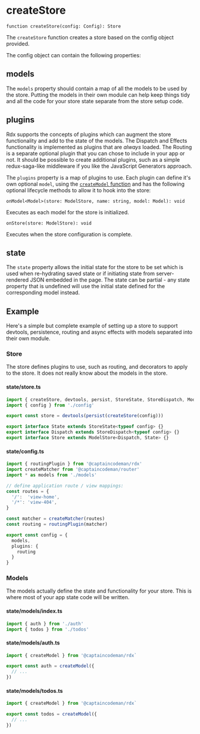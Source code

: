 # createStore

`function createStore(config: Config): Store`

The `createStore` function creates a store based on the config object provided.

The config object can contain the following properties:

## models

The `models` property should contain a map of all the models to be used by the store. Putting the models in their own module can help keep things tidy and all the code for your store state separate from the store setup code.

## plugins

Rdx supports the concepts of plugins which can augment the store functionality and add to the state of the models. The Dispatch and Effects functionality is implemented as plugins that are _always_ loaded. The Routing is a separate optional plugin that you can chose to include in your app or not. It should be possible to create additional plugins, such as a simple redux-saga-like middleware if you like the JavaScript Generators approach.

The `plugins` property is a map of plugins to use. Each plugin can define it's own optional `model`, using the [`createModel` function](api-createModel) and has the following optional lifecycle methods to allow it to hook into the store:

`onModel<Model>(store: ModelStore, name: string, model: Model): void`

Executes as each model for the store is initialized.

`onStore(store: ModelStore): void`

Executes when the store configuration is complete.

## state

The `state` property allows the initial state for the store to be set which is used when re-hydrating saved state or if initiating state from server-rendered JSON embedded in the page. The state can be partial - any state property that is undefined will use the initial state defined for the corresponding model instead.

## Example

Here's a simple but complete example of setting up a store to support devtools, persistence, routing and async effects with models separated into their own module.

### Store

The store defines plugins to use, such as routing, and decorators to apply to the store. It does not really know about the models in the store.

#### state/store.ts

```ts
import { createStore, devtools, persist, StoreState, StoreDispatch, ModelStore } from '@captaincodeman/rdx'
import { config } from './config'

export const store = devtools(persist(createStore(config)))

export interface State extends StoreState<typeof config> {}
export interface Dispatch extends StoreDispatch<typeof config> {}
export interface Store extends ModelStore<Dispatch, State> {}
```

#### state/config.ts

```ts
import { routingPlugin } from '@captaincodeman/rdx'
import createMatcher from '@captaincodeman/router'
import * as models from './models'

// define application route / view mappings:
const routes = {
  '/':  'view-home',
  '/*': 'view-404',
}

const matcher = createMatcher(routes)
const routing = routingPlugin(matcher)

export const config = {
  models,
  plugins: {
    routing
  }
}
```

### Models

The models actually define the state and functionality for your store. This is where most of your app state code will be written.

#### state/models/index.ts

```ts
import { auth } from './auth'
import { todos } from './todos'
```

#### state/models/auth.ts

```ts
import { createModel } from '@captaincodeman/rdx`

export const auth = createModel({
  // ...
})
```

#### state/models/todos.ts

```ts
import { createModel } from '@captaincodeman/rdx`

export const todos = createModel({
  // ...
})
```
